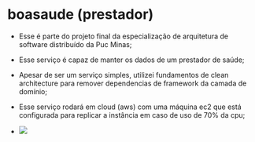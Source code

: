 # boasaude (prestador)


* Esse é parte do projeto final da especialização de arquitetura de software distribuído da Puc Minas;

* Esse serviço é capaz de manter os dados de um prestador de saúde;

* Apesar de ser um serviço simples, utilizei fundamentos de clean architecture para remover dependencias de framework da camada de domínio;

* Esse serviço rodará em cloud (aws) com uma máquina ec2 que está configurada para replicar a instância em caso de uso de 70% da cpu;

* <img src="https://i.ibb.co/QQpJfjX/image.png" /> 


